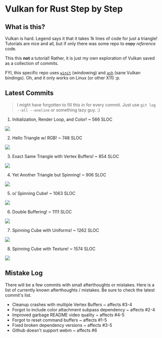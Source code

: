 #  Vulkan for Rust Step by Step

##  What is this?

Vulkan is hard.
Legend says it that it takes 1k lines of code for just a triangle!
Tutorials are nice and all, but if only there was some repo to ~~copy~~ *reference* code.


This this **not** a tutorial!
Rather, it is just my own exploration of Vulkan saved as a collection of commits.


FYI, this specific repo uses [`winit`](https://github.com/rust-windowing/winit) (windowing) and [`ash`](https://github.com/ash-rs/ash) (sane Vulkan bindings).
Oh, and it only works on Linux (or other X11) :p.

##  Latest Commits

>  I might have forgotten to fill this in for every commit.
>  Just use `git log --all --oneline` or something lazy guy. :)

1. Initialization, Render Loop, and Color! ~ 566 SLOC

![](/images/0.png)

2. Hello Triangle w/ RGB! ~ 748 SLOC

![](/images/1.png)

3. Exact Same Triangle with Vertex Buffers! ~ 854 SLOC

![](/images/2.png)

4. Yet Another Triangle but Spinning! ~ 906 SLOC

![](/images/3.gif)

5. o/ Spinning Cube! ~ 1063 SLOC

![](/images/4.gif)

6. Double Buffering! ~ 1111 SLOC

![](/images/5.gif)

7. Spinning Cube with Uniforms! ~ 1262 SLOC

![](/images/6.gif)

8. Spinning Cube with Texture! ~ 1574 SLOC

![](/images/7.gif)

##  Mistake Log

There will be a few commits with small afterthoughts or mistakes.
Here is a list of currently known afterthoughts / mistakes.
Be sure to check the latest commit's list.

- Cleanup crashes with multiple Vertex Buffers ~ affects #3-4
- Forgot to include color attachment subpass dependency ~ affects #2-4
- Improved garbage README video quality ~ affects #4-5
- Forgot to reset command buffers ~ affects #1-5
- Fixed broken dependency versions ~ affects #3-5
- Github doesn't support webm ~ affects #6

